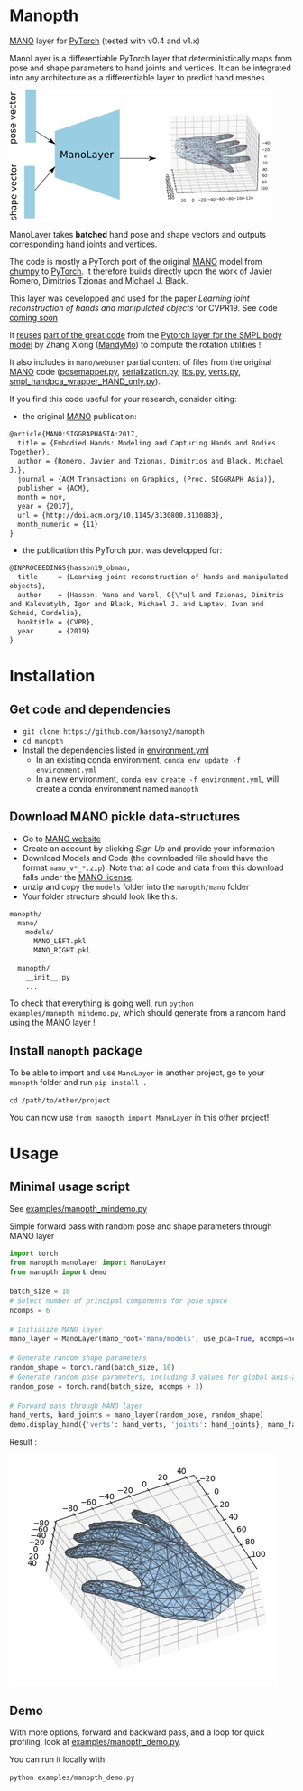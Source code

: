 Manopth
=======

[MANO](http://mano.is.tue.mpg.de) layer for [PyTorch](https://pytorch.org/) (tested with v0.4 and v1.x)

ManoLayer is a differentiable PyTorch layer that deterministically maps from pose and shape parameters to hand joints and vertices.
It can be integrated into any architecture as a differentiable layer to predict hand meshes.

![image](assets/mano_layer.png)

ManoLayer takes **batched** hand pose and shape vectors and outputs corresponding hand joints and vertices.

The code is mostly a PyTorch port of the original [MANO](http://mano.is.tue.mpg.de) model from [chumpy](https://github.com/mattloper/chumpy) to [PyTorch](https://pytorch.org/).
It therefore builds directly upon the work of Javier Romero, Dimitrios Tzionas and Michael J. Black.

This layer was developped and used for the paper *Learning joint reconstruction of hands and manipulated objects* for CVPR19.
See code [coming soon](https://github.com/hassony2/obman)

It [reuses](https://github.com/hassony2/manopth/blob/master/manopth/rodrigues_layer.py) [part of the great code](https://github.com/MandyMo/pytorch_HMR/blob/master/src/util.py) from the  [Pytorch layer for the SMPL body model](https://github.com/MandyMo/pytorch_HMR/blob/master/README.md) by Zhang Xiong ([MandyMo](https://github.com/MandyMo)) to compute the rotation utilities !

It also includes in `mano/webuser` partial content of files from the original [MANO](http://mano.is.tue.mpg.de) code ([posemapper.py](mano/webuser/posemapper.py), [serialization.py](mano/webuser/serialization.py), [lbs.py](mano/webuser/lbs.py), [verts.py](mano/webuser/verts.py), [smpl_handpca_wrapper_HAND_only.py](mano/webuser/smpl_handpca_wrapper_HAND_only.py)).

If you find this code useful for your research, consider citing:

- the original [MANO](http://mano.is.tue.mpg.de) publication:

```
@article{MANO:SIGGRAPHASIA:2017,
  title = {Embodied Hands: Modeling and Capturing Hands and Bodies Together},
  author = {Romero, Javier and Tzionas, Dimitrios and Black, Michael J.},
  journal = {ACM Transactions on Graphics, (Proc. SIGGRAPH Asia)},
  publisher = {ACM},
  month = nov,
  year = {2017},
  url = {http://doi.acm.org/10.1145/3130800.3130883},
  month_numeric = {11}
}
```

- the publication this PyTorch port was developped for:

```
@INPROCEEDINGS{hasson19_obman,
  title     = {Learning joint reconstruction of hands and manipulated objects},
  author    = {Hasson, Yana and Varol, G{\"u}l and Tzionas, Dimitris and Kalevatykh, Igor and Black, Michael J. and Laptev, Ivan and Schmid, Cordelia},
  booktitle = {CVPR},
  year      = {2019}
}
```

# Installation

## Get code and dependencies

- `git clone https://github.com/hassony2/manopth`
- `cd manopth`
- Install the dependencies listed in [environment.yml](environment.yml)
  - In an existing conda environment, `conda env update -f environment.yml`
  - In a new environment, `conda env create -f environment.yml`, will create a conda environment named `manopth`

## Download MANO pickle data-structures

- Go to [MANO website](http://mano.is.tue.mpg.de/)
- Create an account by clicking *Sign Up* and provide your information
- Download Models and Code (the downloaded file should have the format `mano_v*_*.zip`). Note that all code and data from this download falls under the [MANO license](http://mano.is.tue.mpg.de/license).
- unzip and copy the `models` folder into the `manopth/mano` folder
- Your folder structure should look like this:
```
manopth/
  mano/
    models/
      MANO_LEFT.pkl
      MANO_RIGHT.pkl
      ...
  manopth/
    __init__.py
    ...
```

To check that everything is going well, run `python examples/manopth_mindemo.py`, which should generate from a random hand using the MANO layer !

## Install `manopth` package

To be able to import and use `ManoLayer` in another project, go to your `manopth` folder and run `pip install .`


`cd /path/to/other/project`

You can now use `from manopth import ManoLayer` in this other project!

# Usage 

## Minimal usage script

See [examples/manopth_mindemo.py](examples/manopth_mindemo.py)

Simple forward pass with random pose and shape parameters through MANO layer

```python
import torch
from manopth.manolayer import ManoLayer
from manopth import demo

batch_size = 10
# Select number of principal components for pose space
ncomps = 6

# Initialize MANO layer
mano_layer = ManoLayer(mano_root='mano/models', use_pca=True, ncomps=ncomps)

# Generate random shape parameters
random_shape = torch.rand(batch_size, 10)
# Generate random pose parameters, including 3 values for global axis-angle rotation
random_pose = torch.rand(batch_size, ncomps + 3)

# Forward pass through MANO layer
hand_verts, hand_joints = mano_layer(random_pose, random_shape)
demo.display_hand({'verts': hand_verts, 'joints': hand_joints}, mano_faces=mano_layer.th_faces)
```

Result :

![random hand](assets/random_hand.png)

## Demo 

With more options, forward and backward pass, and a loop for quick profiling, look at [examples/manopth_demo.py](examples/manopth_demo.py).

You can run it locally with:

`python examples/manopth_demo.py`

